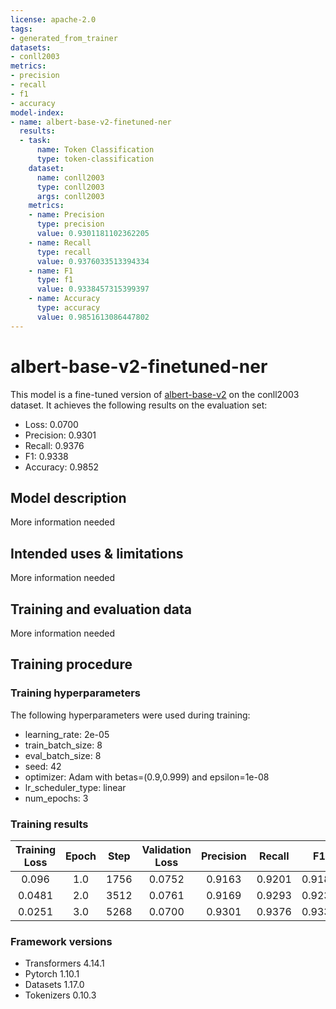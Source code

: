 ```yaml
---
license: apache-2.0
tags:
- generated_from_trainer
datasets:
- conll2003
metrics:
- precision
- recall
- f1
- accuracy
model-index:
- name: albert-base-v2-finetuned-ner
  results:
  - task:
      name: Token Classification
      type: token-classification
    dataset:
      name: conll2003
      type: conll2003
      args: conll2003
    metrics:
    - name: Precision
      type: precision
      value: 0.9301181102362205
    - name: Recall
      type: recall
      value: 0.9376033513394334
    - name: F1
      type: f1
      value: 0.9338457315399397
    - name: Accuracy
      type: accuracy
      value: 0.9851613086447802
---
```


<!-- This model card has been generated automatically according to the information the Trainer had access to. You
should probably proofread and complete it, then remove this comment. -->

# albert-base-v2-finetuned-ner

This model is a fine-tuned version of [albert-base-v2](https://huggingface.co/albert-base-v2) on the conll2003 dataset.
It achieves the following results on the evaluation set:
- Loss: 0.0700
- Precision: 0.9301
- Recall: 0.9376
- F1: 0.9338
- Accuracy: 0.9852

## Model description

More information needed

## Intended uses & limitations

More information needed

## Training and evaluation data

More information needed

## Training procedure

### Training hyperparameters

The following hyperparameters were used during training:
- learning_rate: 2e-05
- train_batch_size: 8
- eval_batch_size: 8
- seed: 42
- optimizer: Adam with betas=(0.9,0.999) and epsilon=1e-08
- lr_scheduler_type: linear
- num_epochs: 3

### Training results

| Training Loss | Epoch | Step | Validation Loss | Precision | Recall | F1     | Accuracy |
|:-------------:|:-----:|:----:|:---------------:|:---------:|:------:|:------:|:--------:|
| 0.096         | 1.0   | 1756 | 0.0752          | 0.9163    | 0.9201 | 0.9182 | 0.9811   |
| 0.0481        | 2.0   | 3512 | 0.0761          | 0.9169    | 0.9293 | 0.9231 | 0.9830   |
| 0.0251        | 3.0   | 5268 | 0.0700          | 0.9301    | 0.9376 | 0.9338 | 0.9852   |


### Framework versions

- Transformers 4.14.1
- Pytorch 1.10.1
- Datasets 1.17.0
- Tokenizers 0.10.3
